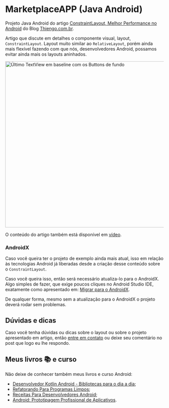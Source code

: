 # MarketplaceAPP (Java Android)

Projeto Java Android do artigo [ConstraintLayout, Melhor Performance no Android](https://www.thiengo.com.br/constraintlayout-melhor-performance-no-android) do Blog [Thiengo.com.br](https://www.thiengo.com.br).

Artigo que discute em detalhes o componente visual, layout, `ConstraintLayout`. Layout muito similar ao `RelativeLayout`, porém ainda mais flexível fazendo com que nós, desenvolvedores Android, possamos evitar ainda mais os layouts aninhados.

<img src="https://www.thiengo.com.br/img/post/normal/6vvl59mb2akug90k42c4jj82l6280fef3020f47ccf1925a67680dd7cf2.jpg" width="530" alt="Último TextView em baseline com os Buttons de fundo">

O conteúdo do artigo também está disponível em [vídeo](https://www.thiengo.com.br/constraintlayout-melhor-performance-no-android#title-05).

### AndroidX

Caso você queira ter o projeto de exemplo ainda mais atual, isso em relação às tecnologias Android já liberadas desde a criação desse conteúdo sobre o `ConstraintLayout`.

Caso você queira isso, então será necessário atualiza-lo para o AndroidX. Algo simples de fazer, que exige poucos cliques no Android Studio IDE, exatamente como apresentado em: [Migrar para o AndroidX](https://developer.android.com/jetpack/androidx/migrate?hl=pt-br).

De qualquer forma, mesmo sem a atualização para o AndroidX o projeto deverá rodar sem problemas.

## Dúvidas e dicas

Caso você tenha dúvidas ou dicas sobre o layout ou sobre o projeto apresentado em artigo, então [entre em contato](https://www.thiengo.com.br/contato) ou deixe seu comentário no post que logo eu lhe respondo.

## Meus livros 📚 e curso

Não deixe de conhecer também meus livros e curso Android:

- [Desenvolvedor Kotlin Android - Bibliotecas para o dia a dia](https://www.thiengo.com.br/livro-desenvolvedor-kotlin-android);
- [Refatorando Para Programas Limpos](https://www.thiengo.com.br/livro-refatorando-para-programas-limpos);
- [Receitas Para Desenvolvedores Android](https://www.thiengo.com.br/livro-receitas-para-desenvolvedores-android);
- [Android: Prototipagem Profissional de Aplicativos](https://www.udemy.com/course/android-prototipagem-profissional-de-aplicativos/?locale=pt_BR&persist_locale=).
